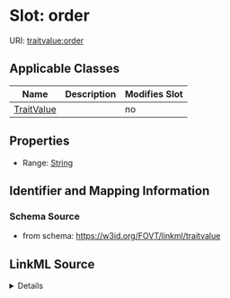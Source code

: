 

# Slot: order

URI: [traitvalue:order](http://purl.obolibrary.org/obo/FOVT/data#order)



<!-- no inheritance hierarchy -->





## Applicable Classes

| Name | Description | Modifies Slot |
| --- | --- | --- |
| [TraitValue](TraitValue.md) |  |  no  |







## Properties

* Range: [String](String.md)





## Identifier and Mapping Information







### Schema Source


* from schema: https://w3id.org/FOVT/linkml/traitvalue




## LinkML Source

<details>
```yaml
name: order
from_schema: https://w3id.org/FOVT/linkml/traitvalue
rank: 1000
alias: order
domain_of:
- TraitValue
range: string

```
</details>
